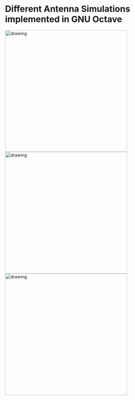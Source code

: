 # Different Antenna Simulations implemented in GNU Octave

<img src="https://github.com/scrappycoc0/sim-ant/blob/master/images/rad_pattern_n.png" alt="drawing" width="400"/>
<img src="https://github.com/scrappycoc0/sim-ant/blob/master/images/rad_pattern_d.png" alt="drawing" width="400"/>
<img src="https://github.com/scrappycoc0/sim-ant/blob/master/images/rad_pattern_delay.png" alt="drawing" width="400"/>
